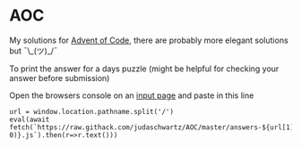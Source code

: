 # AOC
My solutions for [Advent of Code](https://adventofcode.com), there are probably more elegant solutions but ¯\\\_(ツ)\_/¯

To print the answer for a days puzzle (might be helpful for checking your answer before submission)

Open the browsers console on an [input page](https://adventofcode.com/2020/day/1/input)
and paste in this line
```
url = window.location.pathname.split('/')
eval(await fetch(`https://raw.githack.com/judaschwartz/AOC/master/answers-${url[1]}/day-${url[3].padStart(2, 0)}.js`).then(r=>r.text()))
```
